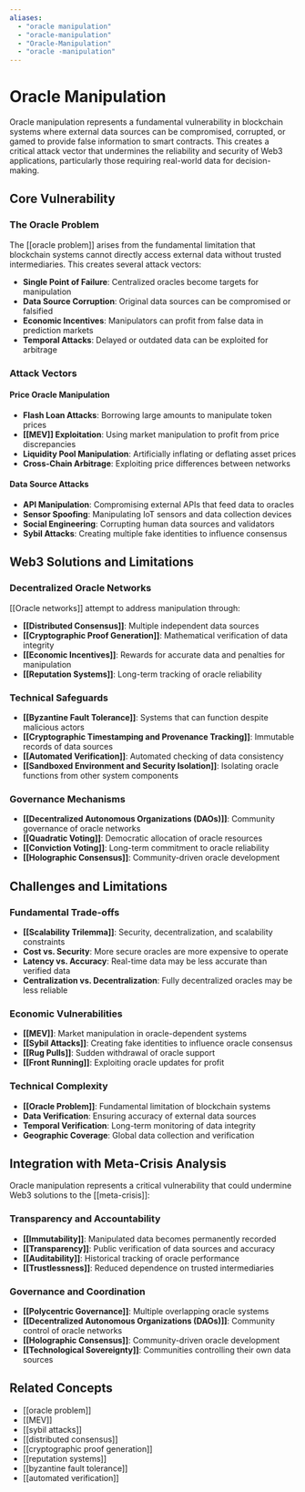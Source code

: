 ```yaml
---
aliases:
  - "oracle manipulation"
  - "oracle-manipulation"
  - "Oracle-Manipulation"
  - "oracle -manipulation"
---
```


# Oracle Manipulation

Oracle manipulation represents a fundamental vulnerability in blockchain systems where external data sources can be compromised, corrupted, or gamed to provide false information to smart contracts. This creates a critical attack vector that undermines the reliability and security of Web3 applications, particularly those requiring real-world data for decision-making.

## Core Vulnerability

### The Oracle Problem
The [[oracle problem]] arises from the fundamental limitation that blockchain systems cannot directly access external data without trusted intermediaries. This creates several attack vectors:

- **Single Point of Failure**: Centralized oracles become targets for manipulation
- **Data Source Corruption**: Original data sources can be compromised or falsified
- **Economic Incentives**: Manipulators can profit from false data in prediction markets
- **Temporal Attacks**: Delayed or outdated data can be exploited for arbitrage

### Attack Vectors

#### Price Oracle Manipulation
- **Flash Loan Attacks**: Borrowing large amounts to manipulate token prices
- **[[MEV]] Exploitation**: Using market manipulation to profit from price discrepancies
- **Liquidity Pool Manipulation**: Artificially inflating or deflating asset prices
- **Cross-Chain Arbitrage**: Exploiting price differences between networks

#### Data Source Attacks
- **API Manipulation**: Compromising external APIs that feed data to oracles
- **Sensor Spoofing**: Manipulating IoT sensors and data collection devices
- **Social Engineering**: Corrupting human data sources and validators
- **Sybil Attacks**: Creating multiple fake identities to influence consensus

## Web3 Solutions and Limitations

### Decentralized Oracle Networks
[[Oracle networks]] attempt to address manipulation through:
- **[[Distributed Consensus]]**: Multiple independent data sources
- **[[Cryptographic Proof Generation]]**: Mathematical verification of data integrity
- **[[Economic Incentives]]**: Rewards for accurate data and penalties for manipulation
- **[[Reputation Systems]]**: Long-term tracking of oracle reliability

### Technical Safeguards
- **[[Byzantine Fault Tolerance]]**: Systems that can function despite malicious actors
- **[[Cryptographic Timestamping and Provenance Tracking]]**: Immutable records of data sources
- **[[Automated Verification]]**: Automated checking of data consistency
- **[[Sandboxed Environment and Security Isolation]]**: Isolating oracle functions from other system components

### Governance Mechanisms
- **[[Decentralized Autonomous Organizations (DAOs)]]**: Community governance of oracle networks
- **[[Quadratic Voting]]**: Democratic allocation of oracle resources
- **[[Conviction Voting]]**: Long-term commitment to oracle reliability
- **[[Holographic Consensus]]**: Community-driven oracle development

## Challenges and Limitations

### Fundamental Trade-offs
- **[[Scalability Trilemma]]**: Security, decentralization, and scalability constraints
- **Cost vs. Security**: More secure oracles are more expensive to operate
- **Latency vs. Accuracy**: Real-time data may be less accurate than verified data
- **Centralization vs. Decentralization**: Fully decentralized oracles may be less reliable

### Economic Vulnerabilities
- **[[MEV]]**: Market manipulation in oracle-dependent systems
- **[[Sybil Attacks]]**: Creating fake identities to influence oracle consensus
- **[[Rug Pulls]]**: Sudden withdrawal of oracle support
- **[[Front Running]]**: Exploiting oracle updates for profit

### Technical Complexity
- **[[Oracle Problem]]**: Fundamental limitation of blockchain systems
- **Data Verification**: Ensuring accuracy of external data sources
- **Temporal Verification**: Long-term monitoring of data integrity
- **Geographic Coverage**: Global data collection and verification

## Integration with Meta-Crisis Analysis

Oracle manipulation represents a critical vulnerability that could undermine Web3 solutions to the [[meta-crisis]]:

### Transparency and Accountability
- **[[Immutability]]**: Manipulated data becomes permanently recorded
- **[[Transparency]]**: Public verification of data sources and accuracy
- **[[Auditability]]**: Historical tracking of oracle performance
- **[[Trustlessness]]**: Reduced dependence on trusted intermediaries

### Governance and Coordination
- **[[Polycentric Governance]]**: Multiple overlapping oracle systems
- **[[Decentralized Autonomous Organizations (DAOs)]]**: Community control of oracle networks
- **[[Holographic Consensus]]**: Community-driven oracle development
- **[[Technological Sovereignty]]**: Communities controlling their own data sources

## Related Concepts
- [[oracle problem]]
- [[MEV]]
- [[sybil attacks]]
- [[distributed consensus]]
- [[cryptographic proof generation]]
- [[reputation systems]]
- [[byzantine fault tolerance]]
- [[automated verification]]